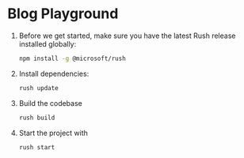 
# Blog Playground
1) Before we get started, make sure you have the latest Rush release installed globally:
    ```sh
    npm install -g @microsoft/rush
    ```
2) Install dependencies:
    ```sh
    rush update
    ```
3) Build the codebase
    ```sh
    rush build
    ```
4) Start the project with 
    ```sh
    rush start
    ```